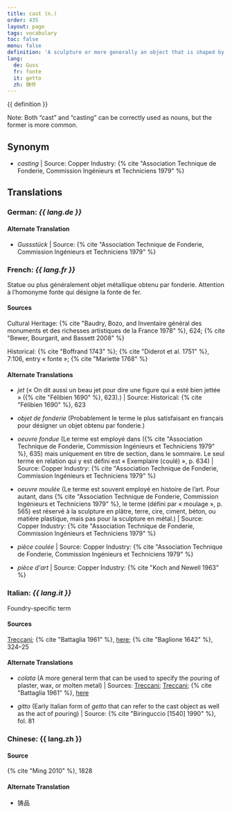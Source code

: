 ```yaml
---
title: cast (n.)
order: 435
layout: page
tags: vocabulary
toc: false
menu: false
definition: 'A sculpture or more generally an object that is shaped by pouring a molten material or a slurry into a mold in which it will solidify. Plaster of paris, metal, and wax are among the cast-forming sculptural materials routinely involved in bronze production. The term may also refer to the amount of homogenous molten metal resulting from a single pour.'
lang:
  de: Guss
  fr: fonte
  it: getto
  zh: 铸件
---
```


{{ definition }}

<div class="backmatter">

Note: Both “cast” and “casting” can be correctly used as nouns, but the former is more common.

</div>

## Synonym

- *casting* | Source: Copper Industry: {% cite "Association Technique de Fonderie, Commission Ingénieurs et Techniciens 1979" %}

## Translations

<div class="accordion">

### **German**: *{{ lang.de }}*

#### Alternate Translation

- *Gussstück* | Source: {% cite "Association Technique de Fonderie, Commission Ingénieurs et Techniciens 1979" %}

### **French**: *{{ lang.fr }}*

Statue ou plus généralement objet métallique obtenu par fonderie. Attention à l’homonyme fonte qui désigne la fonte de fer.

#### Sources

Cultural Heritage: {% cite "Baudry, Bozo, and Inventaire général des monuments et des richesses artistiques de la France 1978" %}, 624; {% cite "Bewer, Bourgarit, and Bassett 2008" %}

Historical: {% cite "Boffrand 1743" %}; {% cite "Diderot et al. 1751" %}, 7:106, entry « fonte »; {% cite "Mariette 1768" %}

#### Alternate Translations

- *jet* (« On dit aussi un beau jet pour dire une figure qui a esté bien jettée » ({% cite "Félibien 1690" %}, 623).) |
Source: Historical: {% cite "Félibien 1690" %}, 623

- *objet de fonderie* (Probablement le terme le plus satisfaisant en français pour désigner un objet obtenu par fonderie.)

- *oeuvre fondue* (Le terme est employé dans ({% cite "Association Technique de Fonderie, Commission Ingénieurs et Techniciens 1979" %}, 635) mais uniquement en titre de section, dans le sommaire. Le seul terme en relation qui y est défini est « Exemplaire (coulé) », p. 634) | Source: Copper Industry: {% cite "Association Technique de Fonderie, Commission Ingénieurs et Techniciens 1979" %}

- *oeuvre moulée* (Le terme est souvent employé en histoire de l’art. Pour autant, dans {% cite "Association Technique de Fonderie, Commission Ingénieurs et Techniciens 1979" %}, le terme (défini par « moulage », p. 565) est réservé à la sculpture en plâtre, terre, cire, ciment, béton, ou matière plastique, mais pas pour la sculpture en métal.) | Source: Copper Industry: {% cite "Association Technique de Fonderie, Commission Ingénieurs et Techniciens 1979" %}

- *pièce coulée* | Source: Copper Industry: {% cite "Association Technique de Fonderie, Commission Ingénieurs et Techniciens 1979" %}

- *pièce d'art* | Source: Copper Industry: {% cite "Koch and Newell 1963" %}

### **Italian**: *{{ lang.it }}*

Foundry-specific term

#### Sources

[Treccani](http://www.treccani.it/vocabolario/getto/); {% cite "Battaglia 1961" %}, [here](http://www.gdli.it/pdf_viewer/Scripts/pdf.js/web/viewer.asp?file=/PDF/GDLI06/GDLI_06_ocr_730.pdf&parola=Getto); {% cite "Baglione 1642" %}, 324–25

#### Alternate Translations

- *colata* (A more general term that can be used to specify the pouring of plaster, wax, or molten metal) | Sources: [Treccani](https://www.treccani.it/enciclopedia/colata/); [Treccani](https://www.treccani.it/enciclopedia/fusione_%28Enciclopedia-Italiana%29); {% cite "Battaglia 1961" %}, [here](http://www.gdli.it/pdf_viewer/Scripts/pdf.js/web/viewer.asp?file=/PDF/GDLI03/GDLI_03_ocr_279.pdf&parola=Colata)

- *gitto* (Early Italian form of *getto* that can refer to the cast object as well as the act of pouring) | Source: {% cite "Biringuccio [1540] 1990" %}, fol. 81

### **Chinese**: {{ lang.zh }}

#### Source

{% cite "Ming 2010" %}, 1828

#### Alternate Translation

- 铸品

</div>
